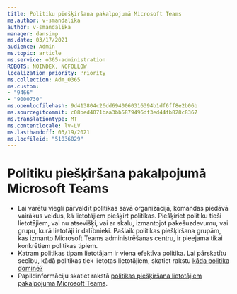 ```yaml
---
title: Politiku piešķiršana pakalpojumā Microsoft Teams
ms.author: v-smandalika
author: v-smandalika
manager: dansimp
ms.date: 03/17/2021
audience: Admin
ms.topic: article
ms.service: o365-administration
ROBOTS: NOINDEX, NOFOLLOW
localization_priority: Priority
ms.collection: Adm_O365
ms.custom:
- "9466"
- "9000730"
ms.openlocfilehash: 9d413804c26dd6940060316394b1df6ff8e2b06b
ms.sourcegitcommit: c08bed4071baa3bb5879496df3ed44fb828c8367
ms.translationtype: MT
ms.contentlocale: lv-LV
ms.lasthandoff: 03/19/2021
ms.locfileid: "51036029"
---
```

# <a name="assign-policies-in-microsoft-teams"></a>Politiku piešķiršana pakalpojumā Microsoft Teams

- Lai varētu viegli pārvaldīt politikas savā organizācijā, komandas piedāvā vairākus veidus, kā lietotājiem piešķirt politikas. Piešķiriet politiku tieši lietotājiem, vai nu atsevišķi, vai ar skalu, izmantojot pakešuzdevumu, vai grupu, kurā lietotāji ir dalībnieki.  Pašlaik politikas piešķiršana grupām, kas izmanto Microsoft Teams administrēšanas centru, ir pieejama tikai konkrētiem politikas tipiem. 
- Katram politikas tipam lietotājam ir viena efektīva politika. Lai pārskatītu secību, kādā politikas tiek lietotas lietotājiem, skatiet rakstu [kāda politika dominē?](https://docs.microsoft.com/microsoftteams/assign-policies#which-policy-takes-precedence)
- Papildinformāciju skatiet rakstā [politikas piešķiršana lietotājiem pakalpojumā Microsoft Teams](https://docs.microsoft.com/microsoftteams/assign-policies).